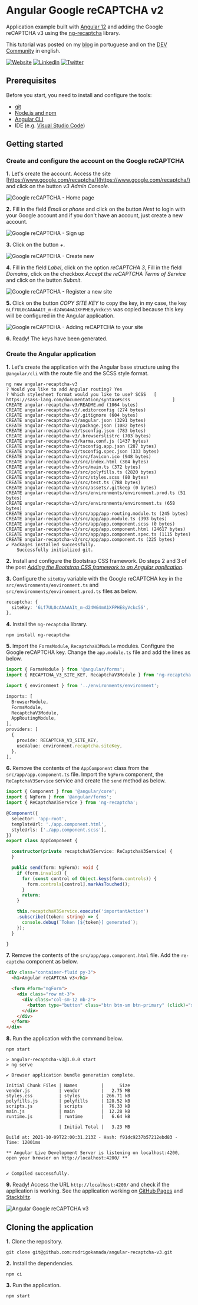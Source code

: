 # Angular Google reCAPTCHA v2


Application example built with [Angular 12](https://angular.io/) and adding the Google reCAPTCHA v3 using the [ng-recaptcha](https://www.npmjs.com/package/ng-recaptcha) library.

This tutorial was posted on my [blog]() in portuguese and on the [DEV Community]() in english.



[![Website](https://shields.braskam.com/v1/shields?name=website&format=rectangle&size=small&radius=5)](https://rodrigo.kamada.com.br)
[![LinkedIn](https://shields.braskam.com/v1/shields?name=linkedin&format=rectangle&size=small&radius=5)](https://www.linkedin.com/in/rodrigokamada)
[![Twitter](https://shields.braskam.com/v1/shields?name=twitter&format=rectangle&size=small&radius=5&socialAccount=rodrigokamada)](https://twitter.com/rodrigokamada)



## Prerequisites


Before you start, you need to install and configure the tools:

* [git](https://git-scm.com/)
* [Node.js and npm](https://nodejs.org/)
* [Angular CLI](https://angular.io/cli)
* IDE (e.g. [Visual Studio Code](https://code.visualstudio.com/))



## Getting started


### Create and configure the account on the Google reCAPTCHA


**1.** Let's create the account. Access the site [https://www.google.com/recaptcha/](https://www.google.com/recaptcha/) and click on the button *v3 Admin Console*.

![Google reCAPTCHA - Home page](docs/images/recaptcha-step1.png)

**2.** Fill in the field *Email or phone* and click on the button *Next* to login with your Google account and if you don't have an account, just create a new account.

![Google reCAPTCHA - Sign up](docs/images/recaptcha-step2.png)

**3.** Click on the button *+*.

![Google reCAPTCHA - Create new](docs/images/recaptcha-step3.png)

**4.** Fill in the field *Label*, click on the option *reCAPTCHA 3*, Fill in the field *Domains*, click on the checkbox *Accept the reCAPTCHA Terms of Service* and click on the button *Submit*.

![Google reCAPTCHA - Register a new site](docs/images/recaptcha-step4.png)

**5.** Click on the button *COPY SITE KEY* to copy the key, in my case, the key `6Lf7UL0cAAAAAIt_m-d24WG4mA1XFPHE8yVckc5S` was copied because this key will be configured in the Angular application.

![Google reCAPTCHA - Adding reCAPTCHA to your site](docs/images/recaptcha-step5.png)

**6.** Ready! The keys have been generated.


### Create the Angular application


**1.** Let's create the application with the Angular base structure using the `@angular/cli` with the route file and the SCSS style format.

```shell
ng new angular-recaptcha-v3
? Would you like to add Angular routing? Yes
? Which stylesheet format would you like to use? SCSS   [ https://sass-lang.com/documentation/syntax#scss                ]
CREATE angular-recaptcha-v3/README.md (1064 bytes)
CREATE angular-recaptcha-v3/.editorconfig (274 bytes)
CREATE angular-recaptcha-v3/.gitignore (604 bytes)
CREATE angular-recaptcha-v3/angular.json (3291 bytes)
CREATE angular-recaptcha-v3/package.json (1082 bytes)
CREATE angular-recaptcha-v3/tsconfig.json (783 bytes)
CREATE angular-recaptcha-v3/.browserslistrc (703 bytes)
CREATE angular-recaptcha-v3/karma.conf.js (1437 bytes)
CREATE angular-recaptcha-v3/tsconfig.app.json (287 bytes)
CREATE angular-recaptcha-v3/tsconfig.spec.json (333 bytes)
CREATE angular-recaptcha-v3/src/favicon.ico (948 bytes)
CREATE angular-recaptcha-v3/src/index.html (304 bytes)
CREATE angular-recaptcha-v3/src/main.ts (372 bytes)
CREATE angular-recaptcha-v3/src/polyfills.ts (2820 bytes)
CREATE angular-recaptcha-v3/src/styles.scss (80 bytes)
CREATE angular-recaptcha-v3/src/test.ts (788 bytes)
CREATE angular-recaptcha-v3/src/assets/.gitkeep (0 bytes)
CREATE angular-recaptcha-v3/src/environments/environment.prod.ts (51 bytes)
CREATE angular-recaptcha-v3/src/environments/environment.ts (658 bytes)
CREATE angular-recaptcha-v3/src/app/app-routing.module.ts (245 bytes)
CREATE angular-recaptcha-v3/src/app/app.module.ts (393 bytes)
CREATE angular-recaptcha-v3/src/app/app.component.scss (0 bytes)
CREATE angular-recaptcha-v3/src/app/app.component.html (24617 bytes)
CREATE angular-recaptcha-v3/src/app/app.component.spec.ts (1115 bytes)
CREATE angular-recaptcha-v3/src/app/app.component.ts (225 bytes)
✔ Packages installed successfully.
    Successfully initialized git.
```

**2.** Install and configure the Bootstrap CSS framework. Do steps 2 and 3 of the post *[Adding the Bootstrap CSS framework to an Angular application](https://github.com/rodrigokamada/angular-bootstrap)*.

**3.** Configure the `siteKey` variable with the Google reCAPTCHA key in the `src/environments/environment.ts` and `src/environments/environment.prod.ts` files as below.

```typescript
recaptcha: {
  siteKey: '6Lf7UL0cAAAAAIt_m-d24WG4mA1XFPHE8yVckc5S',
},
```

**4.** Install the `ng-recaptcha` library.

```shell
npm install ng-recaptcha
```

**5.** Import the `FormsModule`, `RecaptchaV3Module` modules. Configure the Google reCAPTCHA key. Change the `app.module.ts` file and add the lines as below.

```typescript
import { FormsModule } from '@angular/forms';
import { RECAPTCHA_V3_SITE_KEY, RecaptchaV3Module } from 'ng-recaptcha';

import { environment } from '../environments/environment';

imports: [
  BrowserModule,
  FormsModule,
  RecaptchaV3Module,
  AppRoutingModule,
],
providers: [
  {
    provide: RECAPTCHA_V3_SITE_KEY,
    useValue: environment.recaptcha.siteKey,
  },
],
```

**6.** Remove the contents of the `AppComponent` class from the `src/app/app.component.ts` file. Import the `NgForm` component, the `ReCaptchaV3Service` service and create the `send` method as below.

```typescript
import { Component } from '@angular/core';
import { NgForm } from '@angular/forms';
import { ReCaptchaV3Service } from 'ng-recaptcha';

@Component({
  selector: 'app-root',
  templateUrl: './app.component.html',
  styleUrls: ['./app.component.scss'],
})
export class AppComponent {

  constructor(private recaptchaV3Service: ReCaptchaV3Service) {
  }

  public send(form: NgForm): void {
    if (form.invalid) {
      for (const control of Object.keys(form.controls)) {
        form.controls[control].markAsTouched();
      }
      return;
    }

    this.recaptchaV3Service.execute('importantAction')
    .subscribe((token: string) => {
      console.debug(`Token [${token}] generated`);
    });
  }

}
```

**7.** Remove the contents of the `src/app/app.component.html` file. Add the `re-captcha` component as below.

```html
<div class="container-fluid py-3">
  <h1>Angular reCAPTCHA v3</h1>

  <form #form="ngForm">
    <div class="row mt-3">
      <div class="col-sm-12 mb-2">
        <button type="button" class="btn btn-sm btn-primary" (click)="send(form)">Send</button>
      </div>
    </div>
  </form>
</div>
```

**8.** Run the application with the command below.

```shell
npm start

> angular-recaptcha-v3@1.0.0 start
> ng serve

✔ Browser application bundle generation complete.

Initial Chunk Files | Names         |      Size
vendor.js           | vendor        |   2.75 MB
styles.css          | styles        | 266.71 kB
polyfills.js        | polyfills     | 128.52 kB
scripts.js          | scripts       |  76.33 kB
main.js             | main          |  12.28 kB
runtime.js          | runtime       |   6.64 kB

                    | Initial Total |   3.23 MB

Build at: 2021-10-09T22:00:31.213Z - Hash: f91dc9237b57212ebd83 - Time: 12001ms

** Angular Live Development Server is listening on localhost:4200, open your browser on http://localhost:4200/ **


✔ Compiled successfully.
```

**9.** Ready! Access the URL `http://localhost:4200/` and check if the application is working. See the application working on [GitHub Pages](https://rodrigokamada.github.io/angular-recaptcha-v3/) and [Stackblitz](https://stackblitz.com/edit/angular12-recaptcha-v3).

![Angular Google reCAPTCHA v3](docs/images/angular-recaptcha-v3.png)



## Cloning the application

**1.** Clone the repository.

```shell
git clone git@github.com:rodrigokamada/angular-recaptcha-v3.git
```

**2.** Install the dependencies.

```shell
npm ci
```

**3.** Run the application.

```shell
npm start
```
